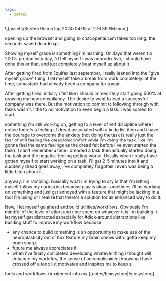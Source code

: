 ```yaml
---
tags:
  - zettel
---
```

![[assets/Screen Recording 2024-04-15 at 2.16.36 PM.mov]]


opening up the browser and going to chat.openai.com takes too long. the seconds saved do add up. 

Showing myself grace is something i'm learning. On days that weren't a 200% productivity day, i'd tell myself i was unproductive, i should have done this or that, and just completely beat myself up about it .

After getting fired from Equifax last september, i really leaned into the "give myself grace" thing. I let myself take a break from work completely. at the time, somastack had already been a company for a year. 

After getting fired, initially i felt like i should immediately start going 500% at growing my new consultancy. The desire to want to lead a successful company was there. But the motivation to commit to following through with tasks wasn't. little to no motivation to even begin a task. i was scared to start. 

something i'm still working on, getting to a level of self discipline where i notice there's a feeling of dread associated with a to do list item and i have the courage to overcome the anxiety (not doing the task is really just the fear of still feeling the dread/discomfort while i'm doing the task. like i'm gonna feel the same feelings as the dread felt before i've even started the task). I can't remember a time i dreaded a task then actually started doing the task and the negative feeling getting worse. Usually when i really have gotten myself to start working on a task, i'll get 2-5 minutes into it and suddenly dread goes away, i've completely forgotten i even was being a little bitch about it.

anyway, i'm rambling. basically what i'm trying to say is that i'm letting myself follow my curiosities because play is okay. sometimes i'll be working on something and just get annoyed with a feature that might be lacking in a tool i'm using or i realize that there's a solution for an enhanced way to do it. 

Now, I let myself go ahead and build utilities/workflows. Obviously i'm mindful of the level of effort and time spent on whatever it is i'm building. i let myself get distracted especially for #dick-around distractions like building stuff to improve my workflow because
- any chance to build something is an opportunity to make use of the neuroplasticity out of box feature my brain comes with. gotta keep my brain sharp. 
- future me always appreciates it 
- when i've finally completed developing whatever thing i thought will enhance my workflow, the sense of accomplishment knowing i have crossed off a todo list motivates and inspires me to keep z

tools and workflows i implement into my [[notes/Ecosystem|Ecosystem]]